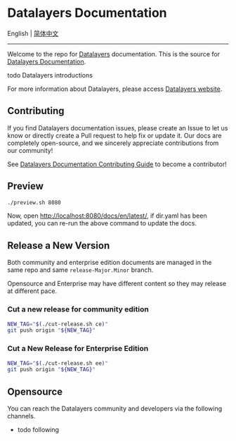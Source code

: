 # Datalayers Documentation


English | [简体中文](./README-CN.md)

---

Welcome to the repo for [Datalayers](https://github.com/datalayers-io/docs-datalayers) documentation. This is the source for [Datalayers Documentation](https://docs.datalayers.io/).

todo Datalayers introductions

For more information about Datalayers, please access [Datalayers website](https://www.datalayers.io/en).

## Contributing

If you find Datalayers documentation issues, please create an Issue to let us know or directly create a Pull request to help fix or update it. Our docs are completely open-source, and we sincerely appreciate contributions from our community!

See [Datalayers Documentation Contributing Guide](./CONTRIBUTING-EN.md) to become a contributor!


## Preview

```sh
./preview.sh 8080
```

Now, open <http://localhost:8080/docs/en/latest/>, if dir.yaml has been updated, you can re-run the above command to update the docs.

## Release a New Version

Both community and enterprise edition documents are managed in the same repo and same `release-Major.Minor` branch.

Opensource and Enterprise may have different content so they may release at different pace.

### Cut a new release for community edition

```sh
NEW_TAG="$(./cut-release.sh ce)"
git push origin "${NEW_TAG}"
```

### Cut a New Release for Enterprise Edition

```sh
NEW_TAG="$(./cut-release.sh ee)"
git push origin "${NEW_TAG}"
```

## Opensource

You can reach the Datalayers community and developers via the following channels.

- todo following
